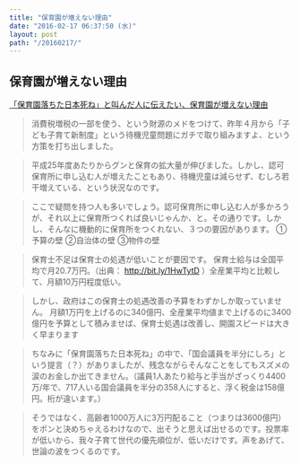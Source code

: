 ```yaml
---
title: "保育園が増えない理由"
date: "2016-02-17 06:37:50 (水)"
layout: post
path: "/20160217/"
---
```


## 保育園が増えない理由

[「保育園落ちた日本死ね」と叫んだ人に伝えたい、保育園が増えない理由](http://www.komazaki.net/activity/2016/02/004774.html)

> 消費税増税の一部を使う、という財源のメドをつけて、昨年４月から「子ども子育て新制度」という待機児童問題にガチで取り組みますよ、という方策を打ち出しました。

> 平成25年度あたりからグンと保育の拡大量が伸びました。しかし、認可保育所に申し込む人が増えたこともあり、待機児童は減らせず、むしろ若干増えている、という状況なのです。

> ここで疑問を持つ人も多いでしょう。認可保育所に申し込む人が多かろうが、それ以上に保育所つくれば良いじゃんか、と。その通りです。しかし、そんなに機動的に保育所をつくれない、３つの要因があります。 ①予算の壁 ②自治体の壁 ③物件の壁

> 保育士不足は保育士の処遇が低いことが要因です。 保育士給与は全国平均で月20.7万円。（出典： http://bit.ly/1HwTytD ）全産業平均と比較して、月額10万円程度低い。

> しかし、政府はこの保育士の処遇改善の予算をわずかしか取っていません。 月額1万円を上げるのに340億円、全産業平均値まで上げるのに3400億円を予算として積みませば、保育士処遇は改善し、開園スピードは大きく早まります

> ちなみに「保育園落ちた日本死ね」の中で、「国会議員を半分にしろ」という提言（？）がありましたが、残念ながらそんなことをしてもスズメの涙のお金しか出てきません。（議員1人あたり給与と手当がざっくり4400万/年で、717人いる国会議員を半分の358人にすると、浮く税金は158億円。桁が違います。）

> そうではなく、高齢者1000万人に3万円配ること（つまりは3600億円）をポンと決めちゃえるわけなので、出そうと思えば出せるのです。投票率が低いから、我々子育て世代の優先順位が、低いだけです。声をあげて、世論の波をつくるのです。

